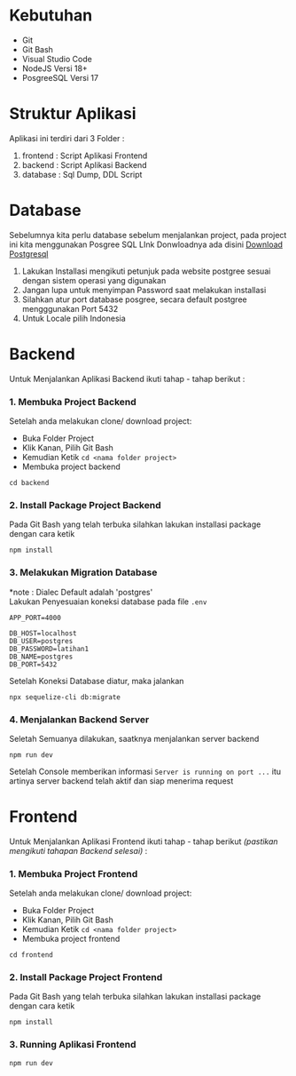# Kebutuhan
- Git
- Git Bash
- Visual Studio Code
- NodeJS Versi 18+
- PosgreeSQL Versi 17

# Struktur Aplikasi
Aplikasi ini terdiri dari 3 Folder :
1. frontend : Script Aplikasi Frontend
2. backend  : Script Aplikasi Backend
3. database : Sql Dump, DDL Script

# Database
Sebelumnya kita perlu database sebelum menjalankan project, pada project ini kita menggunakan Posgree SQL LInk Donwloadnya ada disini <a href="https://www.enterprisedb.com/downloads/postgres-postgresql-downloads">Download Postgresql</a>

1. Lakukan Installasi mengikuti petunjuk pada website postgree sesuai dengan sistem operasi yang digunakan
2. Jangan lupa untuk menyimpan Password saat melakukan installasi
3. Silahkan atur port database posgree, secara default postgree mengggunakan Port 5432
4. Untuk Locale pilih Indonesia

# Backend
Untuk Menjalankan Aplikasi Backend ikuti tahap - tahap berikut :

### 1. Membuka Project Backend
Setelah anda melakukan clone/ download project:
- Buka Folder Project
- Klik Kanan, Pilih Git Bash
- Kemudian Ketik `cd <nama folder project>`
- Membuka project backend
```
cd backend
```
### 2. Install Package Project Backend
Pada Git Bash yang telah terbuka silahkan lakukan installasi package dengan cara ketik
```
npm install
```

### 3. Melakukan Migration Database
*note : Dialec Default adalah 'postgres'<br>
Lakukan Penyesuaian koneksi database pada file ``.env``

```
APP_PORT=4000

DB_HOST=localhost
DB_USER=postgres
DB_PASSWORD=latihan1
DB_NAME=postgres
DB_PORT=5432
```
Setelah Koneksi Database diatur, maka jalankan
```
npx sequelize-cli db:migrate
```
### 4. Menjalankan Backend Server
Seletah Semuanya dilakukan, saatknya menjalankan server backend
```
npm run dev
```

Setelah Console memberikan informasi ``Server is running on port ...`` itu artinya server backend telah aktif dan siap menerima request



# Frontend
Untuk Menjalankan Aplikasi Frontend ikuti tahap - tahap berikut <i>(pastikan mengikuti tahapan Backend selesai)</i> :

### 1. Membuka Project Frontend
Setelah anda melakukan clone/ download project:
- Buka Folder Project
- Klik Kanan, Pilih Git Bash
- Kemudian Ketik `cd <nama folder project>`
- Membuka project frontend
```
cd frontend
```
### 2. Install Package Project Frontend
Pada Git Bash yang telah terbuka silahkan lakukan installasi package dengan cara ketik
```
npm install
```
### 3. Running Aplikasi Frontend
```
npm run dev
```

